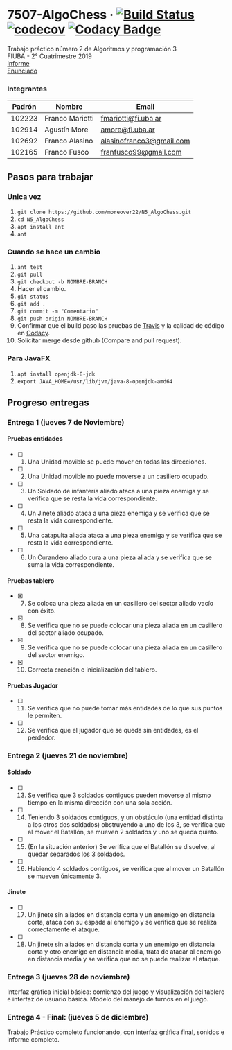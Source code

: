 # 7507-AlgoChess  &middot; [![Build Status](https://travis-ci.com/moreover22/N5_AlgoChess.svg?token=8zaGfwuy5T7mJJsyoyN9&branch=master)](https://travis-ci.com/moreover22/N5_AlgoChess) [![codecov](https://codecov.io/gh/moreover22/N5_AlgoChess/branch/master/graph/badge.svg?token=QMptFbINCT)](https://codecov.io/gh/moreover22/N5_AlgoChess) [![Codacy Badge](https://api.codacy.com/project/badge/Grade/47d3308e93e24df89ffa7cf32d96b427)](https://www.codacy.com?utm_source=github.com&amp;utm_medium=referral&amp;utm_content=moreover22/N5_AlgoChess&amp;utm_campaign=Badge_Grade)  


Trabajo práctico número 2 de Algoritmos y programación 3  
FIUBA - 2° Cuatrimestre 2019  
[Informe](https://www.overleaf.com/7244945848msjnjsmbmssy)  
[Enunciado](https://docs.google.com/document/d/185YqJdFQC_HE0C7EJxEAoM8utWJHCoblqlk21OnDSVs/edit#heading=h.b1xca0tuq21p)

### Integrantes  

|Padrón|Nombre|Email|
|------|------|-------|
|102223|Franco Mariotti|fmariotti@fi.uba.ar|
|102914|Agustín More|amore@fi.uba.ar|
|102692|Franco Alasino|alasinofranco3@gmail.com|
|102165|Franco Fusco|franfusco99@gmail.com|

## Pasos para trabajar
### Unica vez
1. `git clone https://github.com/moreover22/N5_AlgoChess.git`  
1. `cd N5_AlgoChess`  
1. `apt install ant`  
1. `ant`  

### Cuando se hace un cambio
1. `ant test`
1. `git pull`
1. `git checkout -b NOMBRE-BRANCH`
1. Hacer el cambio.
1. `git status`
1. `git add .`
1. `git commit -m "Comentario"`
1. `git push origin NOMBRE-BRANCH` 
1. Confirmar que el build paso las pruebas de [Travis](https://travis-ci.com/moreover22/N5_AlgoChess) y la calidad de código en [Codacy](https://app.codacy.com/manual/moreover22/N5_AlgoChess/issues/index).
1. Solicitar merge desde github (Compare and pull request).

### Para JavaFX
1. `apt install openjdk-8-jdk`  
1. `export JAVA_HOME=/usr/lib/jvm/java-8-openjdk-amd64`  

## Progreso entregas
### Entrega 1 (jueves 7 de Noviembre)
#### Pruebas entidades
- [ ] 1. Una Unidad movible se puede mover en todas las direcciones.
- [ ] 2. Una Unidad movible no puede moverse a un casillero ocupado.
- [ ] 3. Un Soldado de infantería aliado ataca a una pieza enemiga y se verifica que se resta la vida correspondiente.
- [ ] 4. Un Jinete aliado ataca a una pieza enemiga y se verifica que se resta la vida correspondiente.
- [ ] 5. Una catapulta aliada ataca a una pieza enemiga y se verifica que se resta la vida correspondiente.
- [ ] 6. Un Curandero aliado cura a una pieza aliada y se verifica que se suma la vida correspondiente.
#### Pruebas tablero
- [x] 7. Se coloca una pieza aliada en un casillero del sector aliado vacío con éxito.
- [x] 8. Se verifica que no se puede colocar una pieza aliada en un casillero del sector aliado ocupado.
- [x] 9. Se verifica que no se puede colocar una pieza aliada en un casillero del sector enemigo.
- [x] 10. Correcta creación e inicialización del tablero.
#### Pruebas Jugador
- [ ] 11. Se verifica que no puede tomar más entidades de lo que sus puntos le permiten.
- [ ] 12. Se verifica que el jugador que se queda sin entidades, es el perdedor.

### Entrega 2 (jueves 21 de noviembre)
#### Soldado
- [ ] 13. Se verifica que 3 soldados contiguos pueden moverse al mismo tiempo en la misma dirección con una sola acción.
- [ ] 14. Teniendo 3 soldados contiguos, y un obstáculo (una entidad distinta a los otros dos soldados) obstruyendo a uno de los 3, se verifica que al mover el Batallón, se mueven 2 soldados y uno se queda quieto.
- [ ] 15. (En la situación anterior) Se verifica que el Batallón se disuelve, al quedar separados los 3 soldados.
- [ ] 16. Habiendo 4 soldados contiguos, se verifica que al mover un Batallón se mueven únicamente 3.
#### Jinete
- [ ] 17. Un jinete sin aliados en distancia corta y un enemigo en distancia corta, ataca con su espada al enemigo y se verifica que se realiza correctamente el ataque.
- [ ] 18. Un jinete sin aliados en distancia corta y un enemigo en distancia corta y otro enemigo en distancia media, trata de atacar al enemigo en distancia media y se verifica que no se puede realizar el ataque.

### Entrega 3 (jueves 28 de noviembre)
Interfaz gráfica inicial básica: comienzo del juego y visualización del tablero e interfaz de usuario básica.
Modelo del manejo de turnos en el juego.

### Entrega 4 - Final: (jueves 5 de diciembre)
Trabajo Práctico completo funcionando, con interfaz gráfica final, sonidos e informe completo.

